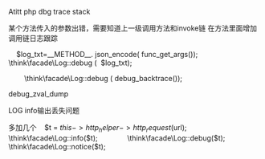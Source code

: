 Atitt php  dbg trace stack



某个方法传入的参数出错，需要知道上一级调用方法和invoke链
在方法里面增加调用链日志跟踪


    $log_txt=__METHOD__. json_encode( func_get_args());
      
        \think\facade\Log::debug (  $log_txt);

        \think\facade\Log::debug ( debug_backtrace());


debug_zval_dump



LOG info输出丢失问题

多加几个
   $t = $this->http_helper->http_request($url);
              \think\facade\Log::info($t);
              \think\facade\Log::debug($t);
              \think\facade\Log::notice($t);

